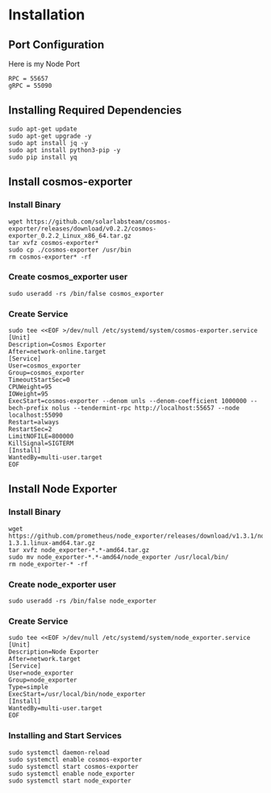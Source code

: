 # Installation
## Port Configuration
Here is my Node Port
```
RPC = 55657
gRPC = 55090
```
## Installing Required Dependencies
```
sudo apt-get update
sudo apt-get upgrade -y
sudo apt install jq -y
sudo apt install python3-pip -y
sudo pip install yq
```

## Install cosmos-exporter
### Install Binary
```
wget https://github.com/solarlabsteam/cosmos-exporter/releases/download/v0.2.2/cosmos-exporter_0.2.2_Linux_x86_64.tar.gz
tar xvfz cosmos-exporter*
sudo cp ./cosmos-exporter /usr/bin
rm cosmos-exporter* -rf
```
### Create cosmos_exporter user
```
sudo useradd -rs /bin/false cosmos_exporter
```
### Create Service
```
sudo tee <<EOF >/dev/null /etc/systemd/system/cosmos-exporter.service
[Unit]
Description=Cosmos Exporter
After=network-online.target
[Service]
User=cosmos_exporter
Group=cosmos_exporter
TimeoutStartSec=0
CPUWeight=95
IOWeight=95
ExecStart=cosmos-exporter --denom unls --denom-coefficient 1000000 --bech-prefix nolus --tendermint-rpc http://localhost:55657 --node localhost:55090
Restart=always
RestartSec=2
LimitNOFILE=800000
KillSignal=SIGTERM
[Install]
WantedBy=multi-user.target
EOF
```
## Install Node Exporter
### Install Binary
```
wget https://github.com/prometheus/node_exporter/releases/download/v1.3.1/node_exporter-1.3.1.linux-amd64.tar.gz
tar xvfz node_exporter-*.*-amd64.tar.gz
sudo mv node_exporter-*.*-amd64/node_exporter /usr/local/bin/
rm node_exporter-* -rf
```
### Create node_exporter user
```
sudo useradd -rs /bin/false node_exporter
```
### Create Service
```
sudo tee <<EOF >/dev/null /etc/systemd/system/node_exporter.service
[Unit]
Description=Node Exporter
After=network.target
[Service]
User=node_exporter
Group=node_exporter
Type=simple
ExecStart=/usr/local/bin/node_exporter
[Install]
WantedBy=multi-user.target
EOF
```
### Installing and Start Services
```
sudo systemctl daemon-reload
sudo systemctl enable cosmos-exporter
sudo systemctl start cosmos-exporter
sudo systemctl enable node_exporter
sudo systemctl start node_exporter
```
